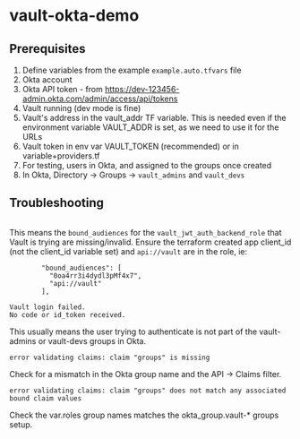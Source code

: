 # vault-okta-demo

## Prerequisites 

1. Define variables from the example `example.auto.tfvars` file
1. Okta account
1. Okta API token - from https://dev-123456-admin.okta.com/admin/access/api/tokens
1. Vault running (dev mode is fine)
  1. Vault's address in the vault_addr TF variable. This is needed even if the 
    environment variable VAULT_ADDR is set, as we need to use it for the URLs
  1. Vault token in env var VAULT_TOKEN (recommended) or in variable+providers.tf
1. For testing, users in Okta, and assigned to the groups once created
  1. In Okta, Directory -> Groups -> `vault_admins` and `vault_devs`


## 


## Troubleshooting

```Error exchanging oidc code: "Provider.Exchange: id_token failed verification: Provider.VerifyIDToken: invalid id_token audiences: verifyAudiences: invalid id_token audiences: invalid audience".
```

This means the `bound_audiences` for the `vault_jwt_auth_backend_role` that Vault is trying are missing/invalid. 
Ensure the terraform created app client_id (not the client_id variable set) and `api://vault` are in the role, ie:

```
        "bound_audiences": [
          "0oa4rr3i4dydl3pMf4x7",
          "api://vault"
        ],
```

```
Vault login failed.
No code or id_token received.
```

This usually means the user trying to authenticate is not part of the vault-admins or vault-devs groups in Okta. 

```
error validating claims: claim "groups" is missing

```

Check for a mismatch in the Okta group name and the API -> Claims filter.


```
error validating claims: claim "groups" does not match any associated bound claim values

```

Check the var.roles group names matches the okta_group.vault-* groups setup. 